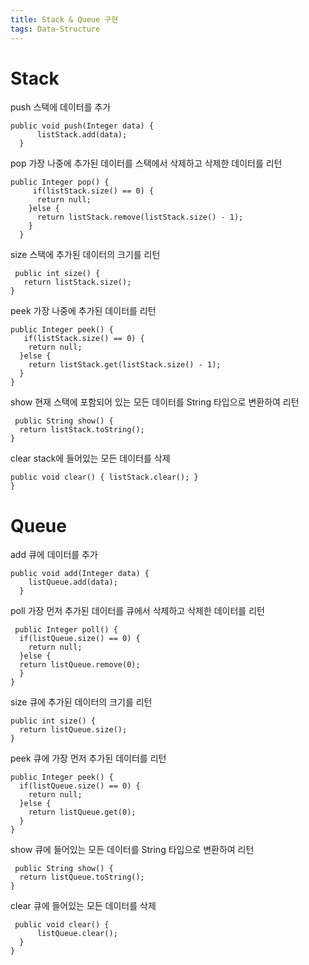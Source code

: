 ```yaml
---
title: Stack & Queue 구현
tags: Data-Structure
---
```


# Stack

push 스택에 데이터를 추가
```
public void push(Integer data) {
      listStack.add(data);
  }
```

pop 가장 나중에 추가된 데이터를 스택에서 삭제하고 삭제한 데이터를 리턴
```
public Integer pop() {
     if(listStack.size() == 0) {
      return null;
    }else {
      return listStack.remove(listStack.size() - 1);
    }
  }
```

size 스택에 추가된 데이터의 크기를 리턴
  ```
   public int size() {
     return listStack.size();
  }
  ```

peek 가장 나중에 추가된 데이터를 리턴
  ```
  public Integer peek() {
     if(listStack.size() == 0) {
      return null;
    }else {
      return listStack.get(listStack.size() - 1);
    }
  }
  ```

show 현재 스택에 포함되어 있는 모든 데이터를 String 타입으로 변환하여 리턴
  ```
   public String show() {
    return listStack.toString();
  }
  ```

clear stack에 들어있는 모든 데이터를 삭제
```
public void clear() { listStack.clear(); }
}
```

# Queue
add 큐에 데이터를 추가
```
public void add(Integer data) {
    listQueue.add(data);
  }
```

poll 가장 먼저 추가된 데이터를 큐에서 삭제하고 삭제한 데이터를 리턴
  ```
   public Integer poll() {
    if(listQueue.size() == 0) {
      return null;
    }else {
    return listQueue.remove(0);
    }
  }
  ```

size 큐에 추가된 데이터의 크기를 리턴
  ```
  public int size() {
    return listQueue.size();
  }
  ```

peek 큐에 가장 먼저 추가된 데이터를 리턴
  ```
  public Integer peek() {
    if(listQueue.size() == 0) {
      return null;
    }else {
      return listQueue.get(0);
    }
  }
  ```

show 큐에 들어있는 모든 데이터를 String 타입으로 변환하여 리턴
  ```
   public String show() {
    return listQueue.toString();
  }
  ```

clear 큐에 들어있는 모든 데이터를 삭제
  ```
   public void clear() {
		listQueue.clear();
	}
}
  ```
